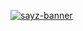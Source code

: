 [![sayz-banner](https://github.com/user-attachments/assets/9a830e85-9b4d-4a8f-9e54-4a19265591b1)](https://github.com/sayz-rio)